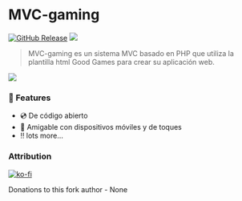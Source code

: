 # MVC-gaming

[![GitHub Release](https://img.shields.io/github/v/release/YepaRoberto/MVC-gaming?include_prereleases&style=flat-square)](https://github.com/YepaRoberto/MVC-gaming/Releases)
<a href="https://en.wikipedia.org/wiki/php"><img src="https://img.shields.io/static/v1?label=PHP&message=^7.0&color=blue&style=flat-square"/></a>

>MVC-gaming es un sistema MVC basado en PHP que utiliza la plantilla html Good Games para crear su aplicación web.

<img src="https://www.templateshub.net/uploads/1555423801%20html-store-gaming-template-min.png" />


### :loudspeaker: Features 

- :cd: De código abierto
- :iphone: Amigable con dispositivos móviles y de toques
- :bangbang: lots more...


### Attribution
[![ko-fi](https://ko-fi.com/img/githubbutton_sm.svg)](https://ko-fi.com/Z8Z0PE53M)

Donations to this fork author - None

